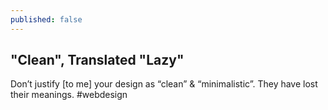 ```yaml
---
published: false
---
```


## "Clean", Translated "Lazy"

Don’t justify [to me] your design as “clean” & “minimalistic”. They have lost their meanings. #webdesign
